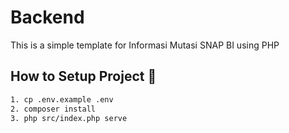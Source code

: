 # Backend 
This is a simple template for Informasi Mutasi SNAP BI using PHP 

## How to Setup Project 🚀
```bash
1. cp .env.example .env
2. composer install
3. php src/index.php serve
```